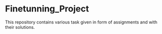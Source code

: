 # Finetunning_Project

This repository contains various task given in form of assignments and with their solutions.
